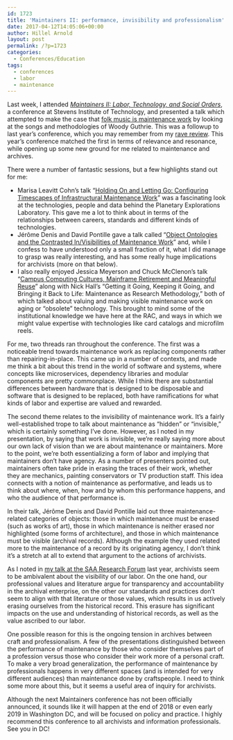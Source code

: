 ```yaml
---
id: 1723
title: 'Maintainers II: performance, invisibility and professionalism'
date: 2017-04-12T14:05:06+00:00
author: Hillel Arnold
layout: post
permalink: /?p=1723
categories:
  - Conferences/Education
tags:
  - conferences
  - labor
  - maintenance
---
```

Last week, I attended [_Maintainers II: Labor, Technology, and Social Orders_](http://themaintainers.org/maintainers-ii-program/), a conference at Stevens Institute of Technology, and presented a talk which attempted to make the case that [folk music is maintenance work](http://hillelarnold.com/blog/2017/04/whats-wrong-and-how-to-fix-it/) by looking at the songs and methodologies of Woody Guthrie. This was a followup to last year’s conference, which you may remember from my [rave review](http://blog.rockarch.org/?p=1498). This year’s conference matched the first in terms of relevance and resonance, while opening up some new ground for me related to maintenance and archives.<!--more-->

There were a number of fantastic sessions, but a few highlights stand out for me:

  * Marisa Leavitt Cohn’s talk “[Holding On and Letting Go: Configuring Timescapes of Infrastructural Maintenance Work](http://themaintainers.org/s/272-cohn-lifetime-issues-temporal-relations-of-design-and-maintenance.pdf)” was a fascinating look at the technologies, people and data behind the Planetary Explorations Laboratory. This gave me a lot to think about in terms of the relationships between careers, standards and different kinds of technologies.
  * Jérôme Denis and David Pontille gave a talk called “[Object Ontologies and the Contrasted In/Visibilities of Maintenance Work](http://themaintainers.org/s/DenisPontille-Object-Ontologies-Maintenance-Work.pdf)” and, while I confess to have understood only a small fraction of it, what I did manage to grasp was really interesting, and has some really huge implications for archivists (more on that below).
  * I also really enjoyed Jessica Meyerson and Chuck McClenon’s talk “[Campus Computing Cultures, Mainframe Retirement and Meaningful Reuse](http://themaintainers.org/s/maintainers_mcclenon_meyerson.docx)” along with Nick Hall’s “Getting it Going, Keeping it Going, and Bringing it Back to Life: Maintenance as Research Methodology,” both of which talked about valuing and making visible maintenance work on aging or “obsolete” technology. This brought to mind some of the institutional knowledge we have here at the RAC, and ways in which we might value expertise with technologies like card catalogs and microfilm reels.

For me, two threads ran throughout the conference. The first was a noticeable trend towards maintenance work as replacing components rather than repairing-in-place. This came up in a number of contexts, and made me think a bit about this trend in the world of software and systems, where concepts like microservices, dependency libraries and modular components are pretty commonplace. While I think there are substantial differences between hardware that is designed to be disposable and software that is designed to be replaced, both have ramifications for what kinds of labor and expertise are valued and rewarded.

The second theme relates to the invisibility of maintenance work. It’s a fairly well-established trope to talk about maintenance as “hidden” or “invisible,” which is certainly something I’ve done. However, as I noted in my presentation, by saying that work is invisible, we’re really saying more about our own lack of vision than we are about maintenance or maintainers. More to the point, we’re both essentializing a form of labor and implying that maintainers don’t have agency. As a number of presenters pointed out, maintainers often take pride in erasing the traces of their work, whether they are mechanics, painting conservators or TV production staff. This idea connects with a notion of maintenance as performative, and leads us to think about where, when, how and by whom this performance happens, and who the audience of that performance is.

In their talk, Jérôme Denis and David Pontille laid out three maintenance-related categories of objects: those in which maintenance must be erased (such as works of art), those in which maintenance is neither erased nor highlighted (some forms of architecture), and those in which maintenance must be visible (archival records). Although the example they used related more to the maintenance of a record by its originating agency, I don’t think it’s a stretch at all to extend that argument to the actions of archivists.

As I noted in [my talk at the SAA Research Forum](http://hillelarnold.com/blog/2016/08/critical-work/) last year, archivists seem to be ambivalent about the visibility of our labor. On the one hand, our professional values and literature argue for transparency and accountability in the archival enterprise, on the other our standards and practices don’t seem to align with that literature or those values, which results in us actively erasing ourselves from the historical record. This erasure has significant impacts on the use and understanding of historical records, as well as the value ascribed to our labor.

One possible reason for this is the ongoing tension in archives between craft and professionalism. A few of the presentations distinguished between the performance of maintenance by those who consider themselves part of a profession versus those who consider their work more of a personal craft. To make a very broad generalization, the performance of maintenance by professionals happens in very different spaces (and is intended for very different audiences) than maintenance done by craftspeople. I need to think some more about this, but it seems a useful area of inquiry for archivists.

Although the next Maintainers conference has not been officially announced, it sounds like it will happen at the end of 2018 or even early 2019 in Washington DC, and will be focused on policy and practice. I highly recommend this conference to all archivists and information professionals. See you in DC!
